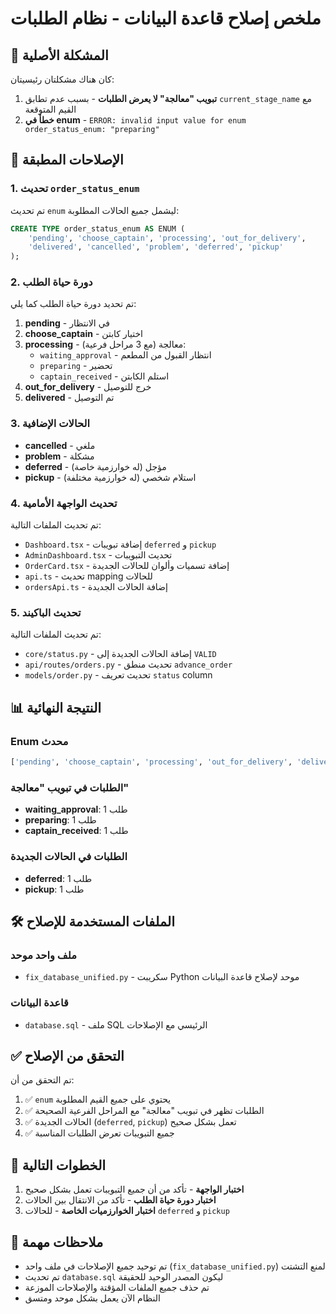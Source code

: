 # ملخص إصلاح قاعدة البيانات - نظام الطلبات

## 🎯 المشكلة الأصلية
كان هناك مشكلتان رئيسيتان:
1. **تبويب "معالجة" لا يعرض الطلبات** - بسبب عدم تطابق `current_stage_name` مع القيم المتوقعة
2. **خطأ في enum** - `ERROR: invalid input value for enum order_status_enum: "preparing"`

## 🔧 الإصلاحات المطبقة

### 1. تحديث `order_status_enum`
تم تحديث `enum` ليشمل جميع الحالات المطلوبة:
```sql
CREATE TYPE order_status_enum AS ENUM (
    'pending', 'choose_captain', 'processing', 'out_for_delivery', 
    'delivered', 'cancelled', 'problem', 'deferred', 'pickup'
);
```

### 2. دورة حياة الطلب
تم تحديد دورة حياة الطلب كما يلي:
1. **pending** - في الانتظار
2. **choose_captain** - اختيار كابتن
3. **processing** - معالجة (مع 3 مراحل فرعية):
   - `waiting_approval` - انتظار القبول من المطعم
   - `preparing` - تحضير
   - `captain_received` - استلم الكابتن
4. **out_for_delivery** - خرج للتوصيل
5. **delivered** - تم التوصيل

### 3. الحالات الإضافية
- **cancelled** - ملغي
- **problem** - مشكلة
- **deferred** - مؤجل (له خوارزمية خاصة)
- **pickup** - استلام شخصي (له خوارزمية مختلفة)

### 4. تحديث الواجهة الأمامية
تم تحديث الملفات التالية:
- `Dashboard.tsx` - إضافة تبويبات `deferred` و `pickup`
- `AdminDashboard.tsx` - تحديث التبويبات
- `OrderCard.tsx` - إضافة تسميات وألوان للحالات الجديدة
- `api.ts` - تحديث mapping للحالات
- `ordersApi.ts` - إضافة الحالات الجديدة

### 5. تحديث الباكيند
تم تحديث الملفات التالية:
- `core/status.py` - إضافة الحالات الجديدة إلى `VALID`
- `api/routes/orders.py` - تحديث منطق `advance_order`
- `models/order.py` - تحديث تعريف `status` column

## 📊 النتيجة النهائية

### Enum محدث
```sql
['pending', 'choose_captain', 'processing', 'out_for_delivery', 'delivered', 'cancelled', 'problem', 'deferred', 'pickup']
```

### الطلبات في تبويب "معالجة"
- **waiting_approval**: 1 طلب
- **preparing**: 1 طلب  
- **captain_received**: 1 طلب

### الطلبات في الحالات الجديدة
- **deferred**: 1 طلب
- **pickup**: 1 طلب

## 🛠️ الملفات المستخدمة للإصلاح

### ملف واحد موحد
- `fix_database_unified.py` - سكريبت Python موحد لإصلاح قاعدة البيانات

### قاعدة البيانات
- `database.sql` - ملف SQL الرئيسي مع الإصلاحات

## ✅ التحقق من الإصلاح

تم التحقق من أن:
1. ✅ `enum` يحتوي على جميع القيم المطلوبة
2. ✅ الطلبات تظهر في تبويب "معالجة" مع المراحل الفرعية الصحيحة
3. ✅ الحالات الجديدة (`deferred`, `pickup`) تعمل بشكل صحيح
4. ✅ جميع التبويبات تعرض الطلبات المناسبة

## 🚀 الخطوات التالية

1. **اختبار الواجهة** - تأكد من أن جميع التبويبات تعمل بشكل صحيح
2. **اختبار دورة حياة الطلب** - تأكد من الانتقال بين الحالات
3. **اختبار الخوارزميات الخاصة** - للحالات `deferred` و `pickup`

## 📝 ملاحظات مهمة

- تم توحيد جميع الإصلاحات في ملف واحد (`fix_database_unified.py`) لمنع التشتت
- تم تحديث `database.sql` ليكون المصدر الوحيد للحقيقة
- تم حذف جميع الملفات المؤقتة والإصلاحات الموزعة
- النظام الآن يعمل بشكل موحد ومتسق

